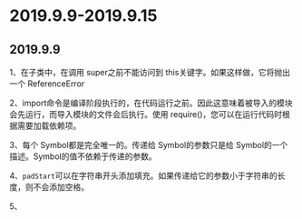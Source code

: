 # 2019.9.9-2019.9.15

## 2019.9.9

1、在子类中，在调用 super之前不能访问到 this关键字。如果这样做，它将抛出一个 ReferenceError

2、import命令是编译阶段执行的，在代码运行之前。因此这意味着被导入的模块会先运行，而导入模块的文件会后执行。使用 require()，您可以在运行代码时根据需要加载依赖项。

3、每个 Symbol都是完全唯一的。传递给 Symbol的参数只是给 Symbol的一个描述。Symbol的值不依赖于传递的参数。

4、`padStart`可以在字符串开头添加填充。如果传递给它的参数小于字符串的长度，则不会添加空格。

5、